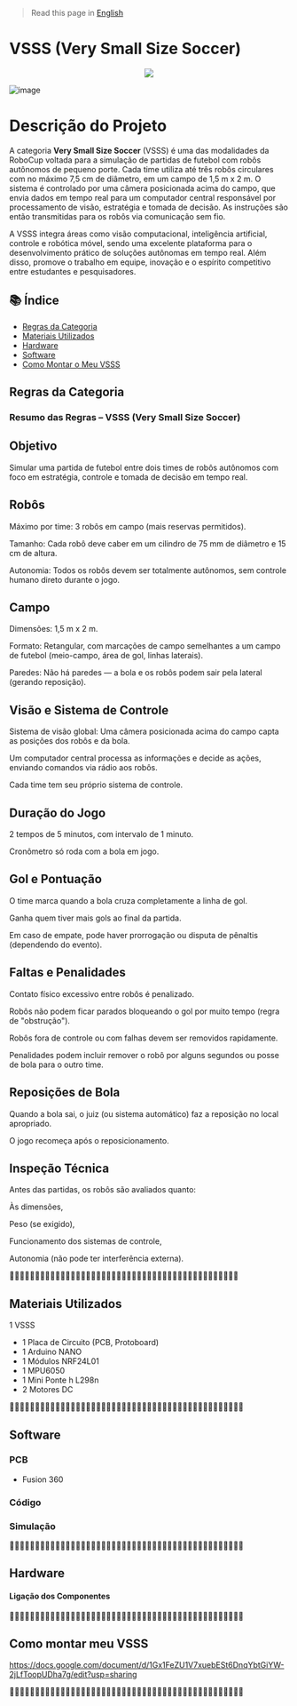 > Read this page in [English](docs/Readme.en.md)


<h1 align="left"> VSSS (Very Small Size Soccer)</h1>


<p align="center">
<img loading="lazy" src="http://img.shields.io/static/v1?label=STATUS&message=EM%20DESENVOLVIMENTO&color=GREEN&style=for-the-badge"/>
</p>

![image](https://github.com/user-attachments/assets/85888ab1-4472-4e1d-974b-98f749e5b422)
<h1 align="left"> Descrição do Projeto </h1>

 
A categoria **Very Small Size Soccer** (VSSS) é uma das modalidades da RoboCup voltada para a simulação de partidas de futebol com robôs autônomos de pequeno porte. Cada time utiliza até três robôs circulares com no máximo 7,5 cm de diâmetro, em um campo de 1,5 m x 2 m. O sistema é controlado por uma câmera posicionada acima do campo, que envia dados em tempo real para um computador central responsável por processamento de visão, estratégia e tomada de decisão. As instruções são então transmitidas para os robôs via comunicação sem fio.

A VSSS integra áreas como visão computacional, inteligência artificial, controle e robótica móvel, sendo uma excelente plataforma para o desenvolvimento prático de soluções autônomas em tempo real. Além disso, promove o trabalho em equipe, inovação e o espírito competitivo entre estudantes e pesquisadores.

## 📚 Índice

- [Regras da Categoria](#regras-da-categoria)
- [Materiais Utilizados](#materiais-utilizados)
- [Hardware](#hardware)
- [Software](#software)
- [Como Montar o Meu VSSS](#como-montar-meu-vsss)

## Regras da Categoria
### Resumo das Regras – VSSS (Very Small Size Soccer)
## Objetivo
Simular uma partida de futebol entre dois times de robôs autônomos com foco em estratégia, controle e tomada de decisão em tempo real.

## Robôs
Máximo por time: 3 robôs em campo (mais reservas permitidos).

Tamanho: Cada robô deve caber em um cilindro de 75 mm de diâmetro e 15 cm de altura.

Autonomia: Todos os robôs devem ser totalmente autônomos, sem controle humano direto durante o jogo.

## Campo
Dimensões: 1,5 m x 2 m.

Formato: Retangular, com marcações de campo semelhantes a um campo de futebol (meio-campo, área de gol, linhas laterais).

Paredes: Não há paredes — a bola e os robôs podem sair pela lateral (gerando reposição).

## Visão e Sistema de Controle
Sistema de visão global: Uma câmera posicionada acima do campo capta as posições dos robôs e da bola.

Um computador central processa as informações e decide as ações, enviando comandos via rádio aos robôs.

Cada time tem seu próprio sistema de controle.

## Duração do Jogo
2 tempos de 5 minutos, com intervalo de 1 minuto.

Cronômetro só roda com a bola em jogo.

## Gol e Pontuação
O time marca quando a bola cruza completamente a linha de gol.

Ganha quem tiver mais gols ao final da partida.

Em caso de empate, pode haver prorrogação ou disputa de pênaltis (dependendo do evento).

## Faltas e Penalidades
Contato físico excessivo entre robôs é penalizado.

Robôs não podem ficar parados bloqueando o gol por muito tempo (regra de "obstrução").

Robôs fora de controle ou com falhas devem ser removidos rapidamente.

Penalidades podem incluir remover o robô por alguns segundos ou posse de bola para o outro time.

## Reposições de Bola
Quando a bola sai, o juiz (ou sistema automático) faz a reposição no local apropriado.

O jogo recomeça após o reposicionamento.

## Inspeção Técnica
Antes das partidas, os robôs são avaliados quanto:

Às dimensões,

Peso (se exigido),

Funcionamento dos sistemas de controle,

Autonomia (não pode ter interferência externa).

🔻🔻🔻🔻🔻🔻🔻🔻🔻🔻🔻🔻🔻🔻🔻🔻🔻🔻🔻🔻🔻🔻🔻🔻🔻🔻🔻🔻🔻🔻🔻🔻🔻🔻🔻🔻🔻🔻🔻🔻🔻🔻🔻🔻🔻


## Materiais Utilizados 
1 VSSS
- 1 Placa de Circuito (PCB, Protoboard)  
- 1 Arduino NANO  
- 1 Módulos NRF24L01  
- 1 MPU6050  
- 1 Mini Ponte h L298n  
- 2 Motores DC

🔻🔻🔻🔻🔻🔻🔻🔻🔻🔻🔻🔻🔻🔻🔻🔻🔻🔻🔻🔻🔻🔻🔻🔻🔻🔻🔻🔻🔻🔻🔻🔻🔻🔻🔻🔻🔻🔻🔻🔻🔻🔻🔻🔻🔻🔻
## Software
### PCB
- Fusion 360
### Código
### Simulação
🔻🔻🔻🔻🔻🔻🔻🔻🔻🔻🔻🔻🔻🔻🔻🔻🔻🔻🔻🔻🔻🔻🔻🔻🔻🔻🔻🔻🔻🔻🔻🔻🔻🔻🔻🔻🔻🔻🔻🔻🔻🔻🔻🔻🔻🔻

## Hardware
#### Ligação dos Componentes
🔻🔻🔻🔻🔻🔻🔻🔻🔻🔻🔻🔻🔻🔻🔻🔻🔻🔻🔻🔻🔻🔻🔻🔻🔻🔻🔻🔻🔻🔻🔻🔻🔻🔻🔻🔻🔻🔻🔻🔻🔻🔻🔻🔻🔻🔻

## Como montar meu VSSS

https://docs.google.com/document/d/1Gx1FeZU1V7xuebESt6DnqYbtGiYW-2jLfToopUDha7g/edit?usp=sharing

🔻🔻🔻🔻🔻🔻🔻🔻🔻🔻🔻🔻🔻🔻🔻🔻🔻🔻🔻🔻🔻🔻🔻🔻🔻🔻🔻🔻🔻🔻🔻🔻🔻🔻🔻🔻🔻🔻🔻🔻🔻🔻🔻🔻🔻🔻


